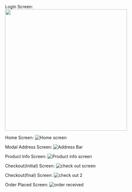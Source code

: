 <div>Login Screen:</div>
<img src="https://github.com/Aman-Sidd/ecommerce-app/assets/67181624/03302fc0-f842-4a3e-997a-cc9342f21f3c)" height="400" />

Home Screen:
![Home screen](https://github.com/Aman-Sidd/ecommerce-app/assets/67181624/1f6bd093-651f-47c8-aa06-c5284efbcc82)

Modal Address Screen:
![Address Bar](https://github.com/Aman-Sidd/ecommerce-app/assets/67181624/6c9c2965-5060-49b3-bd4d-514d237b8d81)

Product Info Screen:
![Product info screen](https://github.com/Aman-Sidd/ecommerce-app/assets/67181624/ebe6b528-1154-44b7-9b77-5381831f5643)

Checkout(Initial) Screen:
![check out screen](https://github.com/Aman-Sidd/ecommerce-app/assets/67181624/34b92207-c590-45ad-87fb-a4ff1c72d980)

Checkout(final) Screen:
![check out 2](https://github.com/Aman-Sidd/ecommerce-app/assets/67181624/769737d4-a69f-4ff9-bf94-76bea675787a)

Order Placed Screen:
![order received](https://github.com/Aman-Sidd/ecommerce-app/assets/67181624/115e0de2-1e1f-46ab-8137-0ef776ae7cba)

